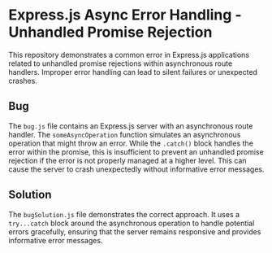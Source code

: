 # Express.js Async Error Handling - Unhandled Promise Rejection

This repository demonstrates a common error in Express.js applications related to unhandled promise rejections within asynchronous route handlers.  Improper error handling can lead to silent failures or unexpected crashes.

## Bug
The `bug.js` file contains an Express.js server with an asynchronous route handler. The `someAsyncOperation` function simulates an asynchronous operation that might throw an error. While the `.catch()` block handles the error within the promise, this is insufficient to prevent an unhandled promise rejection if the error is not properly managed at a higher level.  This can cause the server to crash unexpectedly without informative error messages.

## Solution
The `bugSolution.js` file demonstrates the correct approach. It uses a `try...catch` block around the asynchronous operation to handle potential errors gracefully, ensuring that the server remains responsive and provides informative error messages.
